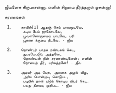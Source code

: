 ஜீவனேசு கிருபாசன்னா, எனின்
                   சிறுமை தீர்த்தருள் ஓசன்னா!

சரணங்கள்

1.         காவில்[1] ஆதஞ் செய் பாவமூடவே,
            கடிய பேய் நரகோடவே,
            பூவுள்ளோருமைப் பாடவே, பரி
            பூரண க்ருபை நீடவே. - ஜீவ

2.         தொண்டர் பாதக ரண்டகங் கெட,
            துயரமேபடும் அத்தனே,
            தொண்டன் நின் சரணண்டினேன்; எனின்
            நோயைத் தீர், பரிசுத்தனே! - ஜீவ

3.         அடியர் அடி பெற, அலகை அழல் விழ,
            அரிய பொன்முடி கொடுபட,
            படியில் நான் படுங் கொடிய விடர் கெட,
            பலது தீமையு முறிபட. - ஜீவ
